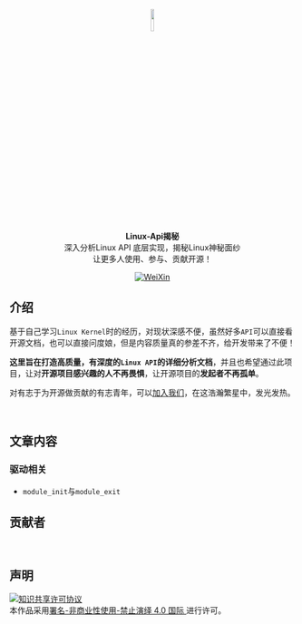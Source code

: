 <p align="center">
    <img src = "https://image-1305421143.cos.ap-nanjing.myqcloud.com/image/image-20231122153019979.png" width = "10%" height ="10%" ></a>
  <br><strong>Linux-Api揭秘</strong><br>
  深入分析Linux API 底层实现，揭秘Linux神秘面纱<br>
  让更多人使用、参与、贡献开源！
</p>
<p align="center">
  <a href="![0](https://image-1305421143.cos.ap-nanjing.myqcloud.com/image/202210182220145.png)"><img src="https://img.shields.io/badge/Talk-%E5%BE%AE%E4%BF%A1%E7%BE%A4-brightgreen.svg?style=popout-square" alt="WeiXin"></a>

## 介绍

基于自己学习`Linux Kernel`时的经历，对现状深感不便，虽然好多`API`可以直接看开源文档，也可以直接问度娘，但是内容质量真的参差不齐，给开发带来了不便！

**这里旨在打造高质量，有深度的`Linux API`的详细分析文档**，并且也希望通过此项目，让对**开源项目感兴趣的人不再畏惧**，让开源项目的**发起者不再孤单**。

对有志于为开源做贡献的有志青年，可以[加入我们](https://image-1305421143.cos.ap-nanjing.myqcloud.com/image/202210182220145.png)，在这浩瀚繁星中，发光发热。

&nbsp;

## 文章内容

### 驱动相关

- `module_init`与`module_exit`



## 贡献者

&nbsp;


## 声明

<a rel="license" href="https://creativecommons.org/licenses/by-nc-nd/4.0/deed.zh"><img alt="知识共享许可协议" style="border-width: 0" src="https://licensebuttons.net/l/by-nc-nd/4.0/88x31.png"></a><br>本作品采用<a rel="license" href="https://creativecommons.org/licenses/by-nc-nd/4.0/deed.zh">署名-非商业性使用-禁止演绎 4.0 国际 </a>进行许可。
